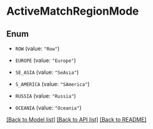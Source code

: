 # ActiveMatchRegionMode

## Enum


* `ROW` (value: `"Row"`)

* `EUROPE` (value: `"Europe"`)

* `SE_ASIA` (value: `"SeAsia"`)

* `S_AMERICA` (value: `"SAmerica"`)

* `RUSSIA` (value: `"Russia"`)

* `OCEANIA` (value: `"Oceania"`)


[[Back to Model list]](../README.md#documentation-for-models) [[Back to API list]](../README.md#documentation-for-api-endpoints) [[Back to README]](../README.md)


